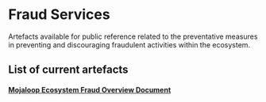 # Fraud Services

Artefacts available for public reference related to the preventative measures in preventing and discouraging fraudulent activities within the ecosystem.

## List of current artefacts

#### [Mojaloop Ecosystem Fraud Overview Document](https://github.com/mojaloop/documentation-artifacts/blob/master/presentations/April%202019%20PI-6_OSS_community%20session/Mojaloop-Fraud-20190410.pdf)
